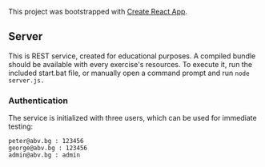 

This project was bootstrapped with [Create React App](https://github.com/facebook/create-react-app).

## Server

This is REST service, created for educational purposes. A compiled bundle should be available with every exercise's resources. To execute it, run the included start.bat file, or manually open a command prompt and run `node server.js.`

### Authentication

The service is initialized with three users, which can be used for immediate testing:

    peter@abv.bg : 123456
    george@abv.bg : 123456
    admin@abv.bg : admin
